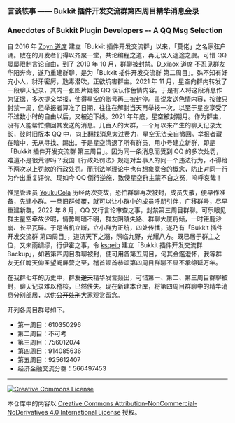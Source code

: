 ### 言谈轶事 —— Bukkit 插件开发交流群第四周目精华消息会录

### Anecdotes of Bukkit Plugin Developers -- A QQ Msg Selection

自 2016 年 [Zoyn 道席](https://github.com/602723113) 建立「Bukkit 插件开发交流群」以来，「莫佬」之名家弦户诵。散在的开发者们得以齐聚一堂，共论编程之道，再无误入迷途之虞。可惜 QQ 屡屡限制言论自由，到了 2019 年 10 月，群聊被封禁。[D_xiaox 道席](https://github.com/xkhx) 不忍见群友华阳奔命，遂乃重建群聊，是为「Bukkit 插件开发交流群 第二周目」。殊不知有奸宄小人，豺牙密厉，虺毒潜吹，正欲坑害群主。2021 年 11 月，星空向群内转发了一段聊天记录，其内一张图片疑被 QQ 误认作色情内容。于是有人将这段消息作为证据，多次提交举报，使得星空的账号再三被封停。虽说发送色情内容，按律只封禁一周，但举报者算准了日期，往往在解封当天再举报一次，以至于星空享受了不过数小时的自由以后，又被迫下线。2021 年年底，星空被封期月。作为群主，没有人能帮忙撤回其发送的消息。几百人的大群，一个月以来产生的聊天记录太长，彼时旧版本 QQ 中，向上翻找消息太过费力，星空无法亲自撤回。举报者藏在暗中，无从寻找、踢出。于是星空清退了所有群员，用小号建立新群，即是「Bukkit 插件开发交流群 第三周目」。因为同一条消息而受到 QQ 的多次处罚，难道不是很荒谬吗？我国《行政处罚法》规定对当事人的同一个违法行为，不得给予两次以上罚款的行政处罚。而刑法学理论中也有想象竞合的概念，防止对同一行为作出重复评价。现如今 QQ 倒行逆施，致使星空群主蒙不白之冤，呜呼哀哉！

惟是管理员 [YoukuCola](https://github.com/youkucola) 历经两次变故，恐怕群聊再次被封，成员失散，便早作准备，先建小群。一旦旧群倾覆，就可以让小群中的成员呼朋引伴，广移群号，尽早重建新群。2022 年 8 月，QQ 又行言论审查之事，封禁第三周目群聊。可乐眼见群主星空牵故少暇，情势晦暗不明，群友阴陵失路、群聊大厦将倾，一时钜鹿沙崩、长平瓦碎。于是当机立断，立小群为正统，四处传播，遂乃有「Bukkit 插件开发交流群 第四周目」，道济天下之溺，照临九野，光耀八方。既已居于群主之位，又未雨绸缪，行伊霍之事，令 [ksqeib](https://github.com/ksqeib/) 建立「Bukkit 插件开发交流群 Backup」，如若第四周目群聊被封，便可用备第五周目，何其金鑑澄怀，我等群友无任瞻天仰圣望阙屏营之至，稽首顿首恭颂第四周目群聊丕显丕承绵延万年。

在我群七年的历史中，群友~~逆天~~精华发言频出，可惜第一、第二、第三周目群聊被封，聊天记录难以稽核，已然佚失。现在新建本仓库，将第四周目群聊中的精华消息分别部居，以供~~公开处刑~~大家观赏留念。

开列各周目群号如下。

- 第一周目：610350296
- 第二周目：不可考
- 第三周目：756012074
- 第四周目：914085636
- 第五周目：925612407
- 经济金融交流分群：566497453

---

<a rel="license" href="http://creativecommons.org/licenses/by-nc-nd/4.0/"><img alt="Creative Commons License" style="border-width:0" src="https://i.creativecommons.org/l/by-nc-nd/4.0/88x31.png" /></a>

本仓库中的内容以 <a rel="license" href="http://creativecommons.org/licenses/by-nc-nd/4.0/">Creative Commons Attribution-NonCommercial-NoDerivatives 4.0 International License</a> 授权。
